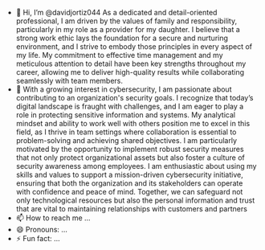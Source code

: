 - 👋 Hi, I’m @davidjortiz044 As a dedicated and detail-oriented professional, I am driven by the values of family and responsibility, particularly in my role as a provider for my daughter. I believe that a strong work ethic lays the foundation for a secure and nurturing environment, and I strive to embody those principles in every aspect of my life. My commitment to effective time management and my meticulous attention to detail have been key strengths throughout my career, allowing me to deliver high-quality results while collaborating seamlessly with team members.
- 👀 With a growing interest in cybersecurity, I am passionate about contributing to an organization's security goals. I recognize that today’s digital landscape is fraught with challenges, and I am eager to play a role in protecting sensitive information and systems. My analytical mindset and ability to work well with others position me to excel in this field, as I thrive in team settings where collaboration is essential to problem-solving and achieving shared objectives.
I am particularly motivated by the opportunity to implement robust security measures that not only protect organizational assets but also foster a culture of security awareness among employees. I am enthusiastic about using my skills and values to support a mission-driven cybersecurity initiative, ensuring that both the organization and its stakeholders can operate with confidence and peace of mind. Together, we can safeguard not only technological resources but also the personal information and trust that are vital to maintaining relationships with customers and partners
- 📫 How to reach me ...
- 😄 Pronouns: ...
- ⚡ Fun fact: ...

<!---
davidjortiz044/davidjortiz044 is a ✨ special ✨ repository because its `README.md` (this file) appears on your GitHub profile.
You can click the Preview link to take a look at your changes.
--->
